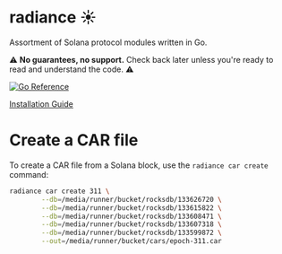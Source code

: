 # radiance ☀️

Assortment of Solana protocol modules written in Go.

⚠️ **No guarantees, no support.**
Check back later unless you're ready to read and understand the code. ⚠️

[![Go Reference](https://pkg.go.dev/badge/go.firedancer.io/radiance.svg)](https://pkg.go.dev/go.firedancer.io/radiance)

[Installation Guide](./INSTALL.md)

# Create a CAR file

To create a CAR file from a Solana block, use the `radiance car create` command:

```bash
radiance car create 311 \
        --db=/media/runner/bucket/rocksdb/133626720 \
        --db=/media/runner/bucket/rocksdb/133615822 \
        --db=/media/runner/bucket/rocksdb/133608471 \
        --db=/media/runner/bucket/rocksdb/133607318 \
        --db=/media/runner/bucket/rocksdb/133599872 \
        --out=/media/runner/bucket/cars/epoch-311.car
```
